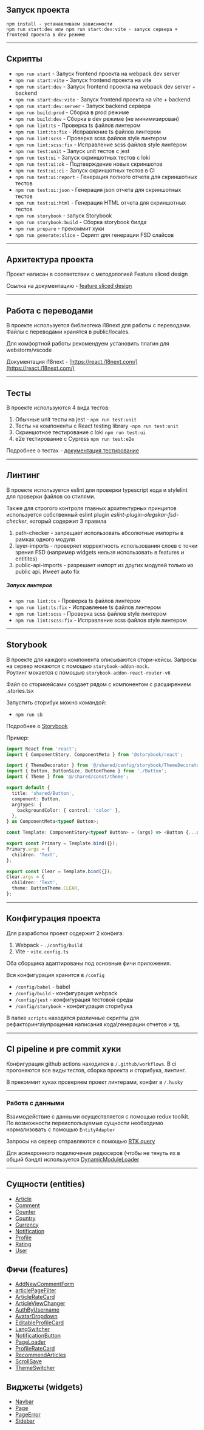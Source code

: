 ## Запуск проекта

```
npm install - устанавливаем зависимости
npm run start:dev или npm run start:dev:vite - запуск сервера + frontend проекта в dev режиме
```

---

## Скрипты

- `npm run start` - Запуск frontend проекта на webpack dev server
- `npm run start:vite` - Запуск frontend проекта на vite
- `npm run start:dev` - Запуск frontend проекта на webpack dev server + backend
- `npm run start:dev:vite` - Запуск frontend проекта на vite + backend
- `npm run start:dev:server` - Запуск backend сервера
- `npm run build:prod` - Сборка в prod режиме
- `npm run build:dev` - Сборка в dev режиме (не минимизирован)
- `npm run lint:ts` - Проверка ts файлов линтером
- `npm run lint:ts:fix` - Исправление ts файлов линтером
- `npm run lint:scss` - Проверка scss файлов style линтером
- `npm run lint:scss:fix` - Исправление scss файлов style линтером
- `npm run test:unit` - Запуск unit тестов с jest
- `npm run test:ui` - Запуск скриншотных тестов с loki
- `npm run test:ui:ok` - Подтверждение новых скриншотов
- `npm run test:ui:ci` - Запуск скриншотных тестов в CI
- `npm run test:ui:report` - Генерация полного отчета для скриншотных тестов
- `npm run test:ui:json` - Генерация json отчета для скриншотных тестов
- `npm run test:ui:html` - Генерация HTML отчета для скриншотных тестов
- `npm run storybook` - запуск Storybook
- `npm run storybook:build` - Сборка storybook билда
- `npm run prepare` - прекоммит хуки
- `npm run generate:slice` - Скрипт для генерации FSD слайсов

---

## Архитектура проекта

Проект написан в соответствии с методологией Feature sliced design

Ссылка на документацию - [feature sliced design](https://feature-sliced.design/docs/get-started/tutorial)

---

## Работа с переводами

В проекте используется библиотека i18next для работы с переводами.
Файлы с переводами хранятся в public/locales.

Для комфортной работы рекомендуем установить плагин для webstorm/vscode

Документация i18next - [https://react.i18next.com/](https://react.i18next.com/)

---

## Тесты

В проекте используются 4 вида тестов:

1. Обычные unit тесты на jest - `npm run test:unit`
2. Тесты на компоненты с React testing library -`npm run test:unit`
3. Скриншотное тестирование с loki `npm run test:ui`
4. e2e тестирование с Cypress `npm run test:e2e`

Подробнее о тестах - [документация тестирование](/docs/tests.md)

---

## Линтинг

В проекте используется eslint для проверки typescript кода и stylelint для проверки файлов со стилями.

Также для строгого контроля главных архитектурных принципов
используется собственный eslint plugin _eslint-plugin-olegskar-fsd-checker_,
который содержит 3 правила

1. path-checker - запрещает использовать абсолютные импорты в рамках одного модуля
2. layer-imports - проверяет корректность использования слоев с точки зрения FSD
   (например widgets нельзя использовать в features и entitites)
3. public-api-imports - разрешает импорт из других модулей только из public api. Имеет auto fix

##### Запуск линтеров

- `npm run lint:ts` - Проверка ts файлов линтером
- `npm run lint:ts:fix` - Исправление ts файлов линтером
- `npm run lint:scss` - Проверка scss файлов style линтером
- `npm run lint:scss:fix` - Исправление scss файлов style линтером

---

## Storybook

В проекте для каждого компонента описываются стори-кейсы.
Запросы на сервер мокаются с помощью `storybook-addon-mock`.  
Роутинг мокается с помощью `storybook-addon-react-router-v6`

Файл со сторикейсами создает рядом с компонентом с расширением .stories.tsx

Запустить сторибук можно командой:

- `npm run sb`

Подробнее о [Storybook](/docs/storybook.md)

Пример:

```typescript jsx
import React from 'react';
import { ComponentStory, ComponentMeta } from '@storybook/react';

import { ThemeDecorator } from '@/shared/config/storybook/ThemeDecorator/ThemeDecorator';
import { Button, ButtonSize, ButtonTheme } from './Button';
import { Theme } from '@/shared/const/theme';

export default {
  title: 'shared/Button',
  component: Button,
  argTypes: {
    backgroundColor: { control: 'color' },
  },
} as ComponentMeta<typeof Button>;

const Template: ComponentStory<typeof Button> = (args) => <Button {...args} />;

export const Primary = Template.bind({});
Primary.args = {
  children: 'Text',
};

export const Clear = Template.bind({});
Clear.args = {
  children: 'Text',
  theme: ButtonTheme.CLEAR,
};
```

---

## Конфигурация проекта

Для разработки проект содержит 2 конфига:

1. Webpack - `./config/build`
2. Vite - `vite.config.ts`

Оба сборщика адаптированы под основные фичи приложения.

Вся конфигурация хранится в `/config`

- `/config/babel` - babel
- `/config/build` - конфигурация webpack
- `/config/jest` - конфигурация тестовой среды
- `/config/storybook` - конфигурация сторибука

В папке `scripts` находятся различные скрипты для рефакторинга\упрощения написания кода\генерации отчетов и тд.

---

## CI pipeline и pre commit хуки

Конфигурация github actions находится в `/.github/workflows`.
В ci прогоняются все виды тестов, сборка проекта и сторибука, линтинг.

В прекоммит хуках проверяем проект линтерами, конфиг в `/.husky`

---

### Работа с данными

Взаимодействие с данными осуществляется с помощью redux toolkit.
По возможности переиспользуемые сущности необходимо нормализовать с помощью `EntityAdapter`

Запросы на сервер отправляются с помощью [RTK query](/src/shared/api/rtkApi.ts)

Для асинхронного подключения редюсеров (чтобы не тянуть их в общий бандл) используется
[DynamicModuleLoader](/src/shared/lib/components/DynamicModuleLoader/DynamicModuleLoader.tsx)

---

## Сущности (entities)

- [Article](/src/entities/Article)
- [Comment](/src/entities/Comment)
- [Counter](/src/entities/Counter)
- [Country](/src/entities/Country)
- [Currency](/src/entities/Currency)
- [Notification](/src/entities/Notification)
- [Profile](/src/entities/Profile)
- [Rating](/src/entities/Rating)
- [User](/src/entities/User)

## Фичи (features)

- [AddNewCommentForm](/src/features/AddNewCommentForm)
- [articlePageFilter](/src/features/articlePageFilter)
- [ArticleRateCard](/src/features/ArticleRateCard)
- [ArticleViewChanger](/src/features/ArticleViewChanger)
- [AuthByUsername](/src/features/AuthByUsername)
- [AvatarDropdown](/src/features/AvatarDropdown)
- [EditableProfileCard](/src/features/EditableProfileCard)
- [LangSwitcher](/src/features/LangSwitcher)
- [NotificationButton](/src/features/NotificationButton)
- [PageLoader](/src/features/PageLoader)
- [ProfileRateCard](/src/features/ProfileRateCard)
- [RecommendArticles](/src/features/RecommendArticles)
- [ScrollSave](/src/features/ScrollSave)
- [ThemeSwitcher](/src/features/ThemeSwither)

## Виджеты (widgets)

- [Navbar](/src/widgets/Navbar)
- [Page](/src/widgets/Page)
- [PageError](/src/widgets/PageError)
- [Sidebar](/src/widgets/Sidebar)
